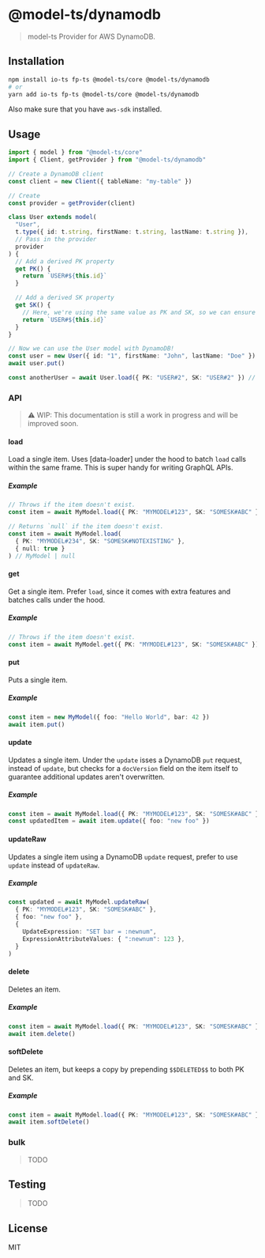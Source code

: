 # @model-ts/dynamodb

> model-ts Provider for AWS DynamoDB.

## Installation

```sh
npm install io-ts fp-ts @model-ts/core @model-ts/dynamodb
# or
yarn add io-ts fp-ts @model-ts/core @model-ts/dynamodb
```

Also make sure that you have `aws-sdk` installed.

## Usage

```ts
import { model } from "@model-ts/core"
import { Client, getProvider } from "@model-ts/dynamodb"

// Create a DynamoDB client
const client = new Client({ tableName: "my-table" })

// Create
const provider = getProvider(client)

class User extends model(
  "User",
  t.type({ id: t.string, firstName: t.string, lastName: t.string }),
  // Pass in the provider
  provider
) {
  // Add a derived PK property
  get PK() {
    return `USER#${this.id}`
  }

  // Add a derived SK property
  get SK() {
    // Here, we're using the same value as PK and SK, so we can ensure uniqueness.
    return `USER#${this.id}`
  }
}

// Now we can use the User model with DynamoDB!
const user = new User({ id: "1", firstName: "John", lastName: "Doe" })
await user.put()

const anotherUser = await User.load({ PK: "USER#2", SK: "USER#2" }) // User {}
```

### API

> ⚠️ WIP: This documentation is still a work in progress and will be improved soon.

#### load

Load a single item. Uses [data-loader] under the hood to batch `load` calls within the same frame. This is super handy for writing GraphQL APIs.

##### Example

```ts
// Throws if the item doesn't exist.
const item = await MyModel.load({ PK: "MYMODEL#123", SK: "SOMESK#ABC" }) // MyModel

// Returns `null` if the item doesn't exist.
const item = await MyModel.load(
  { PK: "MYMODEL#234", SK: "SOMESK#NOTEXISTING" },
  { null: true }
) // MyModel | null
```

#### get

Get a single item. Prefer `load`, since it comes with extra features and batches calls under the hood.

##### Example

```ts
// Throws if the item doesn't exist.
const item = await MyModel.get({ PK: "MYMODEL#123", SK: "SOMESK#ABC" })
```

#### put

Puts a single item.

##### Example

```ts
const item = new MyModel({ foo: "Hello World", bar: 42 })
await item.put()
```

#### update

Updates a single item. Under the `update` isses a DynamoDB `put` request, instead of `update`, but checks for a `docVersion` field on the item itself to guarantee additional updates aren't overwritten.

##### Example

```ts
const item = await MyModel.load({ PK: "MYMODEL#123", SK: "SOMESK#ABC" })
const updatedItem = await item.update({ foo: "new foo" })
```

#### updateRaw

Updates a single item using a DynamoDB `update` request, prefer to use `update` instead of `updateRaw`.

##### Example

```ts
const updated = await MyModel.updateRaw(
  { PK: "MYMODEL#123", SK: "SOMESK#ABC" },
  { foo: "new foo" },
  {
    UpdateExpression: "SET bar = :newnum",
    ExpressionAttributeValues: { ":newnum": 123 },
  }
)
```

#### delete

Deletes an item.

##### Example

```ts
const item = await MyModel.load({ PK: "MYMODEL#123", SK: "SOMESK#ABC" })
await item.delete()
```

#### softDelete

Deletes an item, but keeps a copy by prepending `$$DELETED$$` to both PK and SK.

##### Example

```ts
const item = await MyModel.load({ PK: "MYMODEL#123", SK: "SOMESK#ABC" })
await item.softDelete()
```

### bulk

> TODO

## Testing

> TODO

## License

MIT

